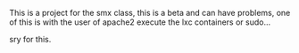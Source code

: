 This is a project for the smx class, this is a beta and can have problems, one of this is with the user of apache2 execute the  lxc containers or sudo...

sry for this.
